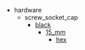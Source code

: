 * hardware
  * screw_socket_cap
    * [black](hardware/screw_socket_cap/black)
      * [15_mm](hardware/screw_socket_cap/black/15_mm)
        * [hex](hex)

